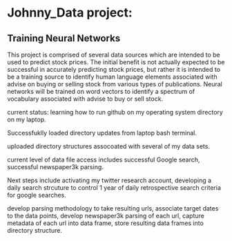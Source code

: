 # Johnny_Data project:
## Training Neural Networks
This project is comprised of several data sources which are intended to be used to predict stock prices.  The initial benefit is not actually expected to be successful in accurately predicting stock prices, but rather it is intended to be a training source to identify human language elements associated with advise on buying or selling stock from various types of publications.  Neural networks will be trained on word vectors to identify a spectrum of vocabulary associated with advise to buy or sell stock.  

current status: 
learning how to run github on my operating system directory on my laptop.  

Successfuklly loaded directory updates from laptop bash terminal.  

uploaded directory structures assocoated with several of my data sets.

current level of data file access includes successful Google search, successful newspaper3k parsing.  

Next steps include activating my twitter research account, developing a daily search strcuture to control 1 year of daily retrospective search criteria for google searches.  

develop parsing methodology to take resulting urls, associate target dates to the data points, develop newspaper3k parsing of each url, capture metadata of each url into data frame, store resulting data frames into directory structure.  